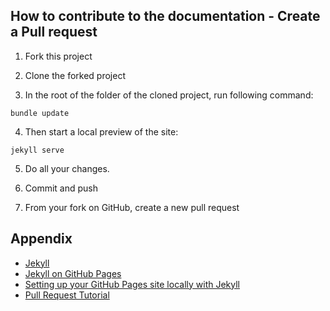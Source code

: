 ## How to contribute to the documentation - Create a Pull request

1) Fork this project

2) Clone the forked project

3) In the root of the folder of the cloned project, run following command:

```
bundle update
```

4) Then start a local preview of the site:

```
jekyll serve
```

5) Do all your changes.

6) Commit and push

7) From your fork on GitHub, create a new pull request

## Appendix

* [Jekyll](https://jekyllrb.com/)
* [Jekyll on GitHub Pages](https://jekyllrb.com/docs/github-pages/)
* [Setting up your GitHub Pages site locally with Jekyll](https://help.github.com/articles/setting-up-your-github-pages-site-locally-with-jekyll/)
* [Pull Request Tutorial](https://yangsu.github.io/pull-request-tutorial/)

